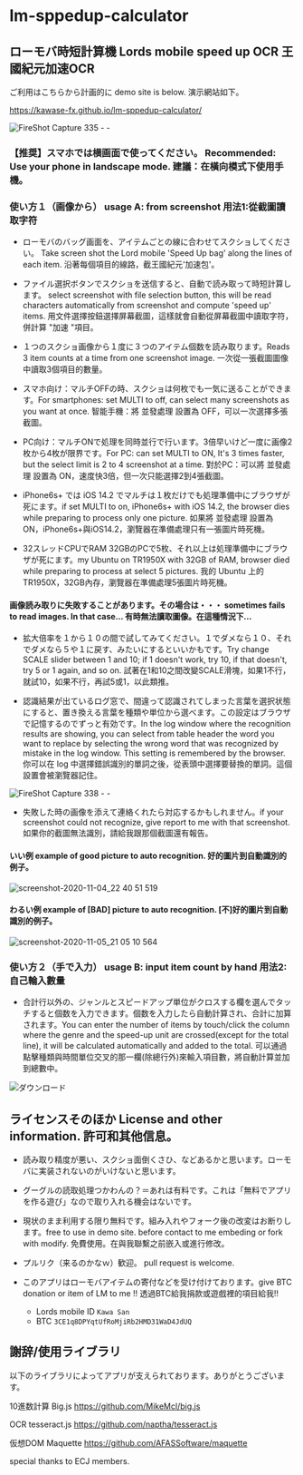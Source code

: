 # lm-sppedup-calculator

## ローモバ時短計算機 Lords mobile speed up OCR 王國紀元加速OCR

ご利用はこちらから計画的に demo site is below. 演示網站如下。

https://kawase-fx.github.io/lm-sppedup-calculator/

![FireShot Capture 335 -  - ](https://user-images.githubusercontent.com/29803517/98297889-7928ce80-1ff8-11eb-877f-50a0ef1450b6.png)

### 【推奨】スマホでは横画面で使ってください。 Recommended: Use your phone in landscape mode. 建議：在橫向模式下使用手機。

### 使い方１（画像から） usage A: from screenshot 用法1:從截圖讀取字符

* ローモバのバッグ画面を、アイテムごとの線に合わせてスクショしてください。 Take screen shot the Lord mobile 'Speed Up bag' along the lines of each item. 沿著每個項目的線路，截王國紀元'加速包'。

* ファイル選択ボタンでスクショを送信すると、自動で読み取って時短計算します。 select screenshot with file selection button, this will be read characters automatically from screenshot and compute 'speed up' items. 用文件選擇按鈕選擇屏幕截圖，這樣就會自動從屏幕截圖中讀取字符，併計算 "加速 "項目。

* １つのスクショ画像から１度に３つのアイテム個数を読み取ります。Reads 3 item counts at a time from one screenshot image. 一次從一張截圖圖像中讀取3個項目的數量。
* スマホ向け：マルチOFFの時、スクショは何枚でも一気に送ることができます。For smartphones: set MULTI to off, can select many screenshots as you want at once.  智能手機：將 並發處理 設置為 OFF，可以一次選擇多張截圖。
* PC向け：マルチONで処理を同時並行で行います。3倍早いけど一度に画像2枚から4枚が限界です。For PC: can set MULTI to ON, It's 3 times faster, but the select limit is 2 to 4 screenshot at a time. 對於PC：可以將 並發處理 設置為 ON，速度快3倍，但一次只能選擇2到4張截圖。
* iPhone6s+ では iOS 14.2 でマルチは１枚だけでも処理準備中にブラウザが死にます。if set MULTI to on, iPhone6s+ with iOS 14.2, the browser dies while preparing to process only one picture. 如果將 並發處理 設置為 ON，iPhone6s+與iOS14.2，瀏覽器在準備處理只有一張圖片時死機。
* 32スレッドCPUでRAM 32GBのPCで5枚、それ以上は処理準備中にブラウザが死にます。my Ubuntu on TR1950X with 32GB of RAM, browser died while preparing to process at select 5 pictures. 我的 Ubuntu 上的 TR1950X，32GB內存，瀏覽器在準備處理5張圖片時死機。

#### 画像読み取りに失敗することがあります。その場合は・・・ sometimes fails to read images. In that case... 有時無法讀取圖像。在這種情況下...

* 拡大倍率を１から１０の間で試してみてください。１でダメなら１０、それでダメなら５や１に戻す、みたいにするといいかもです。Try change SCALE slider between 1 and 10; if 1 doesn't work, try 10, if that doesn't, try 5 or 1 again, and so on. 試著在1和10之間改變SCALE滑塊，如果1不行，就試10，如果不行，再試5或1，以此類推。

* 認識結果が出ているログ窓で、間違って認識されてしまった言葉を選択状態にすると、置き換える言葉を種類や単位から選べます。この設定はブラウザで記憶するのでずっと有効です。In the log window where the recognition results are showing, you can select from table header the word you want to replace by selecting the wrong word that was recognized by mistake in the log window. This setting is remembered by the browser. 你可以在 log 中選擇錯誤識別的單詞之後，從表頭中選擇要替換的單詞。這個設置會被瀏覽器記住。

![FireShot Capture 338 -  - ](https://user-images.githubusercontent.com/29803517/98443252-85727000-214d-11eb-9b0e-e0a5d71b0abf.png)

* 失敗した時の画像を添えて連絡くれたら対応するかもしれません。if your screenshot could not recognize, give report to me with that screenshot. 如果你的截圖無法識別，請給我跟那個截圖還有報告。

#### いい例 example of good picture to auto recognition. 好的圖片到自動識別的例子。

![screenshot-2020-11-04_22 40 51 519](https://user-images.githubusercontent.com/29803517/98238903-71423d80-1faa-11eb-9fc9-a38c0c0ce806.png)

#### わるい例 example of [BAD] picture to auto recognition. [不]好的圖片到自動識別的例子。

![screenshot-2020-11-05_21 05 10 564](https://user-images.githubusercontent.com/29803517/98239002-9df65500-1faa-11eb-9fcb-111e10776a4a.png)

### 使い方２（手で入力） usage B: input item count by hand 用法2:自己輪入數量

* 合計行以外の、ジャンルとスピードアップ単位がクロスする欄を選んでタッチすると個数を入力できます。個数を入力したら自動計算され、合計に加算されます。You can enter the number of items by touch/click the column where the genre and the speed-up unit are crossed(except for the total line), it will be calculated automatically and added to the total. 可以通過點擊種類與時間單位交叉的那一欄(除總行外)來輸入項目數，將自動計算並加到總數中。

![ダウンロード](https://user-images.githubusercontent.com/29803517/98239221-f594c080-1faa-11eb-8c99-d32046a38cde.png)

## ライセンスそのほか License and other information. 許可和其他信息。

* 読み取り精度が悪い、スクショ面倒くさひ、などあるかと思います。ローモバに実装されないのがいけないと思います。
* グーグルの読取処理つかわんの？＝あれは有料です。これは「無料でアプリを作る遊び」なので取り入れる機会はないです。

* 現状のまま利用する限り無料です。組み入れやフォーク後の改変はお断りします。free to use in demo site. before contact to me embeding or fork with modify. 免費使用。在與我聯繫之前嵌入或進行修改。

* プルリク（来るのかなｗ）歓迎。 pull request is welcome.

* このアプリはローモバアイテムの寄付などを受け付けております。give BTC donation or item of LM to me !! 透過BTC給我捐款或遊戲裡的項目給我!!

  * Lords mobile ID `Kawa San`
  * BTC `3CE1q8DPYqtUfRoMjiRb2HMD31WaD4JdUQ`

## 謝辞/使用ライブラリ

以下のライブラリによってアプリが支えられております。ありがとうございます。

10進数計算 Big.js https://github.com/MikeMcl/big.js

OCR tesseract.js https://github.com/naptha/tesseract.js

仮想DOM Maquette https://github.com/AFASSoftware/maquette

special thanks to ECJ members.
